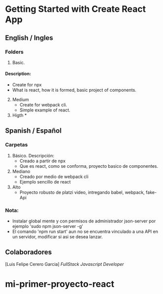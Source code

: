 # Getting Started with Create React App

## English / Ingles

### Folders
1. Basic.
#### Description: 
   * Create for npx
   * What is react, how it is formed, basic project of components.
2. Medium
    * Create for webpack cli.
    * Simple example of react.
3. Higth
    * 
## Spanish / Español

### Carpetas
1. Básico.
   Descripción: 
   * Creado a partir de npx
   * Que es react, como se conforma, proyecto basico de componentes.
2. Mediano
   * Creado por medio de webpack cli
   * Ejemplo sencillo de react
3. Alto
   * Proyecto robusto de platzi video, intregando babel, webpack, fake-Api

### Nota:
 * Instalar global mente y con permisos de administrador json-server por ejemplo 'sudo npm json-server -g'
 * El comando 'npm run start' aun no se encuentra vinculado a una API en un servidor, modificar si asi se desea lanzar.

## Colaboradores

[Luis Felipe Cerero Garcia] *FullStack Javascript Developer*


# mi-primer-proyecto-react
